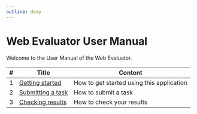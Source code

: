 ```yaml
---
outline: deep
---
```


# Web Evaluator User Manual

Welcome to the User Manual of the Web Evaluator.

| # | Title | Content |
|-|-|-|
| 1 | [Getting started](./start) | How to get started using this application |
| 2 | [Submitting a task](./submit) | How to submit a task |
| 3 | [Checking results](./results) | How to check your results |